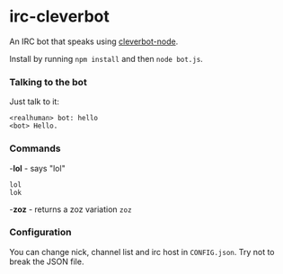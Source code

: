 # irc-cleverbot
An IRC bot that speaks using [cleverbot-node](https://github.com/fojas/cleverbot-node).

Install by running `npm install` and then `node bot.js`.

### Talking to the bot
Just talk to it:

    <realhuman> bot: hello
    <bot> Hello.

### Commands
 -**lol** - says "lol"
 ```
 lol
 lok
 ```
 -**zoz** - returns a zoz variation
 `zoz`

### Configuration
You can change nick, channel list and irc host in `CONFIG.json`. Try not to break the JSON file.
